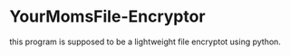 # YourMomsFile-Encryptor
this program is supposed to be a lightweight file encryptot using python. 
